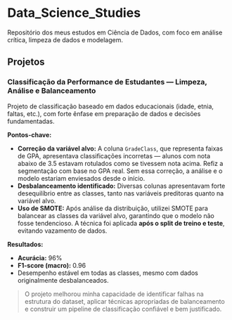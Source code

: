 
# Data_Science_Studies

Repositório dos meus estudos em Ciência de Dados, com foco em análise crítica, limpeza de dados e modelagem.

## Projetos

### Classificação da Performance de Estudantes — Limpeza, Análise e Balanceamento

Projeto de classificação baseado em dados educacionais (idade, etnia, faltas, etc.), com forte ênfase em preparação de dados e decisões fundamentadas.

**Pontos-chave:**

* **Correção da variável alvo:** A coluna `GradeClass`, que representa faixas de GPA, apresentava classificações incorretas — alunos com nota abaixo de 3.5 estavam rotulados como se tivessem nota acima. Refiz a segmentação com base no GPA real. Sem essa correção, a análise e o modelo estariam enviesados desde o início.
* **Desbalanceamento identificado:** Diversas colunas apresentavam forte desequilíbrio entre as classes, tanto nas variáveis preditoras quanto na variável alvo.
* **Uso de SMOTE:** Após análise da distribuição, utilizei SMOTE para balancear as classes da variável alvo, garantindo que o modelo não fosse tendencioso. A técnica foi aplicada **após o split de treino e teste**, evitando vazamento de dados.

**Resultados:**

* **Acurácia:** 96%
* **F1-score (macro):** 0.96
* Desempenho estável em todas as classes, mesmo com dados originalmente desbalanceados.

> O projeto melhorou minha capacidade de identificar falhas na estrutura do dataset, aplicar técnicas apropriadas de balanceamento e construir um pipeline de classificação confiável e bem justificado.
